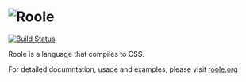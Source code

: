 ![Roole](http://roole.org/img/logo.png)
=====

[![Build Status](https://travis-ci.org/curvedmark/roole.png?branch=master)](https://travis-ci.org/curvedmark/roole)

Roole is a language that compiles to CSS.

For detailed documntation, usage and examples, please visit [roole.org](http://roole.org)